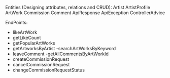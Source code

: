 Entities (Designing attributes, relations and CRUD):
Artist
ArtistProfile
ArtWork
Commission
Comment
ApiResponse
ApiException
ControllerAdvice

EndPoints:
- likeArtWork
- getLikeCount
- getPopularArtWorks
- getArtworksByArtist
-searchArtWorksByKeyword
- leaveComment
-getAllCommentsByArtWorkId
- createCommissionRequest
- cancelCommissionRequest
- changeCommissionRequestStatus

